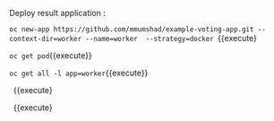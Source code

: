 
Deploy result application : 


`oc new-app https://github.com/mmumshad/example-voting-app.git --context-dir=worker --name=worker  --strategy=docker `{{execute}


`oc get pod`{{execute}}


`oc get all -l app=worker`{{execute}}


` `{{execute}



` `{{execute}

